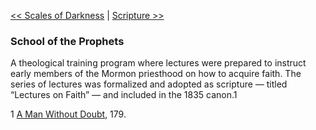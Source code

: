 [<< Scales of Darkness](Scales%20of%20Darkness.md)  |  [Scripture >>](Scripture.md)

### School of the Prophets
A theological training program where lectures were prepared to instruct early members of the Mormon priesthood on how to acquire faith. The series of lectures was formalized and adopted as scripture — titled “Lectures on Faith” — and included in the 1835 canon.1



1
[A Man Without Doubt](#), 179.